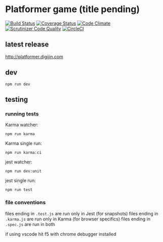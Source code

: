 # Platformer game (title pending)

[![Build Status](https://travis-ci.org/digijin/platformer.svg?branch=master)](https://travis-ci.org/digijin/platformer) [![Coverage Status](https://coveralls.io/repos/github/digijin/platformer/badge.svg?branch=master)](https://coveralls.io/github/digijin/platformer?branch=master) [![Code Climate](https://codeclimate.com/github/digijin/platformer.svg)](https://codeclimate.com/github/digijin/platformer) [![Scrutinizer Code Quality](https://scrutinizer-ci.com/g/digijin/platformer/badges/quality-score.png?b=master)](https://scrutinizer-ci.com/g/digijin/platformer/?branch=master) [![CircleCI](https://circleci.com/gh/digijin/platformer.svg?style=svg)](https://circleci.com/gh/digijin/platformer)

## latest release

http://platformer.digijin.com

## dev

```
npm run dev
```

## testing

### running tests

Karma watcher:

```
npm run karma
```

Karma single run:

```
npm run karma:ci
```

jest watcher:

```
npm run dev:unit
```

jest single run:

```
npm run test
```

### file conventions

files ending in `.test.js` are run only in Jest (for snapshots)
files ending in `.karma.js` are run only in Karma (for browser specifics)
files ending in `.spec.js` are run in both

if using vscode hit f5 with chrome debugger installed
